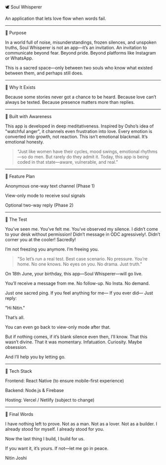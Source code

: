 🕊️ Soul Whisperer

An application that lets love flow when words fail.


---

🌌 Purpose

In a world full of noise, misunderstandings, frozen silences, and unspoken truths, Soul Whisperer is not an app—it’s an invitation. An invitation to communicate beyond fear. Beyond pride. Beyond platforms like Instagram or WhatsApp.

This is a sacred space—only between two souls who know what existed between them, and perhaps still does.


---

💠 Why It Exists

Because some stories never got a chance to be heard. Because love can’t always be texted. Because presence matters more than replies.


---

🧠 Built with Awareness

This app is developed in deep meditativeness. Inspired by Osho’s idea of "watchful anger", it channels even frustration into love. Every emotion is converted into growth, not reaction. This isn’t emotional blackmail. It’s emotional honesty.

> “Just like women have their cycles, mood swings, emotional rhythms—so do men. But rarely do they admit it. Today, this app is being coded in that state—aware, vulnerable, and real.”




---

🧪 Feature Plan

Anonymous one-way text channel (Phase 1)

View-only mode to receive soul signals

Optional two-way reply (Phase 2)


---

🎯 The Test

You’ve seen me. You’ve felt me. You’ve observed my silence. I didn’t come to your desk without permission! Didn’t message in ODC agressively!. Didn’t corner you at the cooler! Sacredly!

I’m not freezing you anymore. I’m freeing you.

> "So let’s run a real test. Best case scenario. No pressure. You’re home. No one knows. No eyes on you. No drama. Just truth."



On 18th June, your birthday, this app—Soul Whisperer—will go live.

You’ll receive a message from me. No follow-up. No Insta. No demand.

Just one sacred ping. If you feel anything for me— If you ever did— Just reply:

"Hi Nitin."

That’s all.

You can even go back to view-only mode after that.

But if nothing comes, if it’s blank silence even then, I’ll know. That this wasn’t divine. That it was momentary. Infatuation. Curiosity. Maybe obsession.

And I’ll help you by letting go.


---

📱 Tech Stack

Frontend: React Native (to ensure mobile-first experience)

Backend: Node.js & Firebase

Hosting: Vercel / Netlify (subject to change)


---

🧘 Final Words

I have nothing left to prove. Not as a man. Not as a lover. Not as a builder. I already stood for myself. I already stood for you.

Now the last thing I build, I build for us.

If you want it, it’s yours. If not—let me go in peace.

Nitin Joshi
